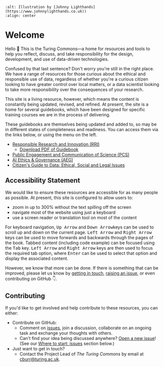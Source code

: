 ```{image} /images/illustrations/ai_2.png
:alt: Illustration by [Johnny Lighthands](https://www.johnnylighthands.co.uk))
:align: center
```
# Welcome

Hello 👋
This is the Turing Commons—a home for resources and tools to help you reflect, discuss, and take responsibility for the design, development, and use of data-driven technologies.

Confused by that last sentence?
Don't worry you're still in the right place.
We have a range of resources for those curious about the ethical and responsible use of data, regardless of whether you're a curious citizen looking to have greater control over local matters, or a data scientist looking to take more responsibility over the consequences of your research.

This site is a living resource, however, which means the content is constantly being updated, revised, and refined. At present, the site is a home for several guidebooks, which have been designed for specific training courses we are in the process of delivering.

These guidebooks are themselves being updated and added to, so may be in different states of completeness and readiness. You can access them via the links below, or using the menu on the left.

- [Responsible Research and Innovation (RRI)](rri/index.md)
  - [Download PDF of Guidebook](https://github.com/chrisdburr/turing-commons/blob/master/workshop-docs/pdfs/rri/rriguidebook-v1-0-0.pdf)
- [Public Engagement and Communication of Science (PCS)](pcs/index.md)
- [AI Ethics & Governance (AEG)](aeg/index.md)
- [Citizen's Guide to Data: Ethical, Social and Legal Issues](https://zenodo.org/record/5568861#.YWfmRS8w1hE)

## Accessibility Statement

We would like to ensure these resources are accessible for as many people as possible.
At present, this site is configured to allow users to:

- zoom in up to 300% without the text spilling off the screen
- navigate most of the website using just a keyboard
- use a screen reader or translation tool on most of the content

For keyboard navigation, <kbd>Up Arrow</kbd> and <kbd>Down Arrow</kbd>keys can be used to scroll up and down on the current page.
<kbd>Left Arrow</kbd> and <kbd>Right Arrow</kbd> keys can be used to move forwards and backwards through the pages of the book.
Tabbed content (including code example) can be focused using the <kbd>Tab</kbd> key. <kbd>Left Arrow</kbd> and <kbd>Right Arrow</kbd> keys are then used to focus the required tab option, where <kbd>Enter</kbd> can be used to select that option and display the associated content.

However, we know that more can be done.
If there is something that can be improved, please let us know by [getting in touch](mailto:cburr@turing.ac.uk), [raising an issue](https://github.com/chrisdburr/turing-commons/issues), or even contributing on GitHub 👇.

## Contributing

If you'd like to get involved and help contribute to these resources, you can either:

- Contribute on GitHub:
  - Comment on [issues](https://github.com/chrisdburr/turing-commons/issues), join a discussion, collaborate on an ongoing task and exchange your thoughts with others.
  - Can't find your idea being discussed anywhere?
    [Open a new issue](https://github.com/chrisdburr/turing-commons/issues/new)! (See our [Where to start: issues](#where-to-start-issues) section below.)
- Just want to get in touch?
  - Contact the Project Lead of _The Turing Commons_ by email at [cburr@turing.ac.uk](mailto:cburr@turing.ac.uk).
